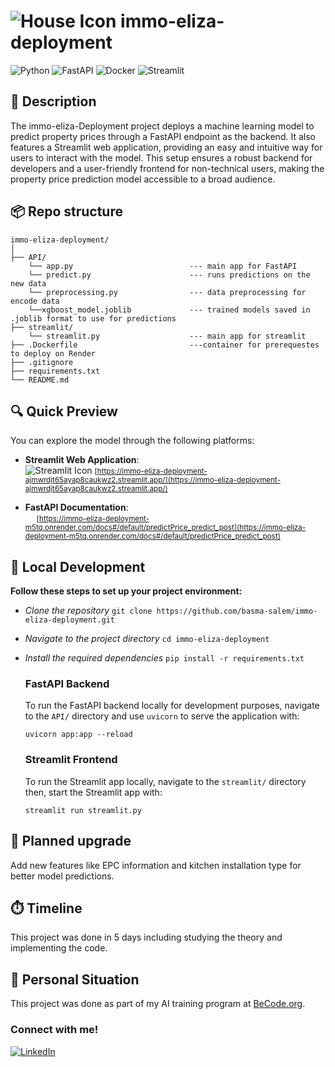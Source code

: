 # ![House Icon](https://img.icons8.com/ios-filled/32/000000/home.png) immo-eliza-deployment    
![Python](https://img.shields.io/badge/python-3670A0?style=for-the-badge&logo=python&logoColor=ffdd54)
![FastAPI](https://img.shields.io/badge/FastAPI-005571?style=for-the-badge&logo=fastapi)
![Docker](https://img.shields.io/badge/docker-%230db7ed.svg?style=for-the-badge&logo=docker&logoColor=white)
![Streamlit](https://img.shields.io/badge/-Streamlit-FF4B4B?style=flat&logo=streamlit&logoColor=white)

## 🏢 Description
The immo-eliza-Deployment project deploys a machine learning model to predict property prices through a FastAPI endpoint as the backend. It also features a Streamlit web application, providing an easy and intuitive way for users to interact with the model.
This setup ensures a robust backend for developers and a user-friendly frontend for non-technical users, making the property price prediction model accessible to a broad audience.

## 📦 Repo structure
```
immo-eliza-deployment/
│
├── API/
    └── app.py                          --- main app for FastAPI
    └── predict.py                      --- runs predictions on the new data
    └── preprocessing.py                --- data preprocessing for encode data
    └──xgboost_model.joblib             --- trained models saved in .joblib format to use for predictions
├── streamlit/
    └── streamlit.py                    --- main app for streamlit
├── .Dockerfile                         ---container for prerequestes to deploy on Render
├── .gitignore
├── requirements.txt
└── README.md
```
## 🔍 Quick Preview

You can explore the model through the following platforms:

- **Streamlit Web Application**:  
![Streamlit Icon](https://img.icons8.com/color/16/streamlit.png) <small>[https://immo-eliza-deployment-ajmwrdjt65ayap8caukwz2.streamlit.app/](https://immo-eliza-deployment-ajmwrdjt65ayap8caukwz2.streamlit.app/)</small>

- **FastAPI Documentation**:  
  <img src="https://fastapi.tiangolo.com/img/favicon.png" width="14"/> <small>[https://immo-eliza-deployment-m5tq.onrender.com/docs#/default/predictPrice_predict_post](https://immo-eliza-deployment-m5tq.onrender.com/docs#/default/predictPrice_predict_post)</small>

## 🔧 Local Development
**Follow these steps to set up your project environment:**
- *Clone the repository*
  `git clone https://github.com/basma-salem/immo-eliza-deployment.git`
  
- *Navigate to the project directory*
  `cd immo-eliza-deployment`
  
- *Install the required dependencies*
  `pip install -r requirements.txt`

    ### FastAPI Backend
    To run the FastAPI backend locally for development purposes, navigate to the `API/` directory and use `uvicorn` to serve the application with:
    ```
    uvicorn app:app --reload
    ```
    ### Streamlit Frontend
    To run the Streamlit app locally, navigate to the `streamlit/` directory then, start the Streamlit app with:
    ```
    streamlit run streamlit.py
    ```
## 🔧 Planned upgrade
  Add new features like EPC information and kitchen installation type for better model predictions.
## ⏱️ Timeline
  This project was done in 5 days including studying the theory and implementing the code.
## 📌 Personal Situation
  This project was done as part of my AI training program at [BeCode.org](https://becode.org/).


### Connect with me!
[![LinkedIn](https://img.shields.io/badge/linkedin-%230077B5.svg?style=for-the-badge&logo=linkedin&logoColor=white)](https://www.linkedin.com/in/basma-salem-ba45a1113)